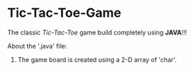 # Tic-Tac-Toe-Game
The classic <em>Tic-Tac-Toe</em> game build completely using <strong>JAVA</strong>!!!

About the '.java' file:
1. The game board is created using a 2-D array of 'char'. 
 
